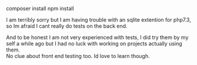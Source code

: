 composer install
npm install

I am terribly sorry but I am having trouble with an sqlite
 extention for php7.3, so Im afraid I cant really do tests on the back end.
 
 And to be honest I am not very experienced with tests, 
 I did try them by my self a while ago but I had no luck
  with working on projects actually using them.  
  No clue about front end testing too. Id love to learn though.
